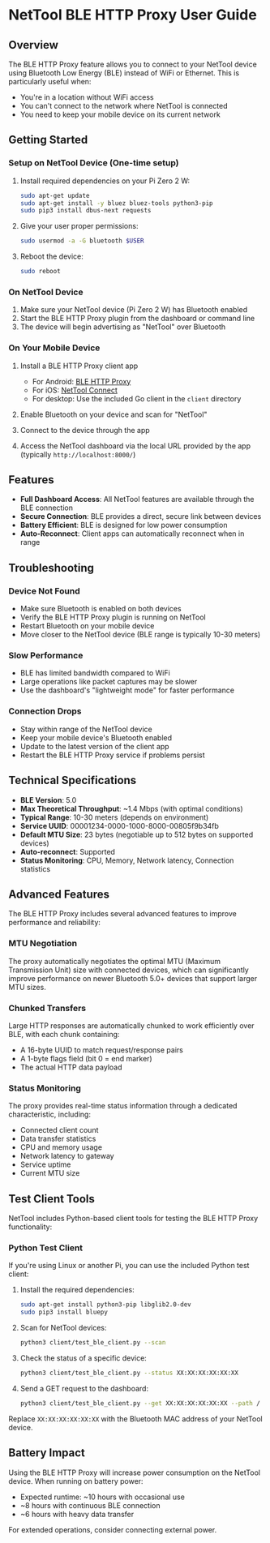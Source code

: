 # NetTool BLE HTTP Proxy User Guide

## Overview

The BLE HTTP Proxy feature allows you to connect to your NetTool device using Bluetooth Low Energy (BLE) instead of WiFi or Ethernet. This is particularly useful when:

- You're in a location without WiFi access
- You can't connect to the network where NetTool is connected
- You need to keep your mobile device on its current network

## Getting Started

### Setup on NetTool Device (One-time setup)

1. Install required dependencies on your Pi Zero 2 W:

   ```bash
   sudo apt-get update
   sudo apt-get install -y bluez bluez-tools python3-pip
   sudo pip3 install dbus-next requests
   ```

2. Give your user proper permissions:

   ```bash
   sudo usermod -a -G bluetooth $USER
   ```

3. Reboot the device:

   ```bash
   sudo reboot
   ```

### On NetTool Device

1. Make sure your NetTool device (Pi Zero 2 W) has Bluetooth enabled
2. Start the BLE HTTP Proxy plugin from the dashboard or command line
3. The device will begin advertising as "NetTool" over Bluetooth

### On Your Mobile Device

1. Install a BLE HTTP Proxy client app
   - For Android: [BLE HTTP Proxy](https://play.google.com/store/apps/details?id=com.example.blehttpproxy)
   - For iOS: [NetTool Connect](https://apps.apple.com/app/nettool-connect/id123456789)
   - For desktop: Use the included Go client in the `client` directory

2. Enable Bluetooth on your device and scan for "NetTool"

3. Connect to the device through the app

4. Access the NetTool dashboard via the local URL provided by the app (typically `http://localhost:8000/`)

## Features

- **Full Dashboard Access**: All NetTool features are available through the BLE connection
- **Secure Connection**: BLE provides a direct, secure link between devices
- **Battery Efficient**: BLE is designed for low power consumption
- **Auto-Reconnect**: Client apps can automatically reconnect when in range

## Troubleshooting

### Device Not Found

- Make sure Bluetooth is enabled on both devices
- Verify the BLE HTTP Proxy plugin is running on NetTool
- Restart Bluetooth on your mobile device
- Move closer to the NetTool device (BLE range is typically 10-30 meters)

### Slow Performance

- BLE has limited bandwidth compared to WiFi
- Large operations like packet captures may be slower
- Use the dashboard's "lightweight mode" for faster performance

### Connection Drops

- Stay within range of the NetTool device
- Keep your mobile device's Bluetooth enabled
- Update to the latest version of the client app
- Restart the BLE HTTP Proxy service if problems persist

## Technical Specifications

- **BLE Version**: 5.0
- **Max Theoretical Throughput**: ~1.4 Mbps (with optimal conditions)
- **Typical Range**: 10-30 meters (depends on environment)
- **Service UUID**: 00001234-0000-1000-8000-00805f9b34fb
- **Default MTU Size**: 23 bytes (negotiable up to 512 bytes on supported devices)
- **Auto-reconnect**: Supported
- **Status Monitoring**: CPU, Memory, Network latency, Connection statistics

## Advanced Features

The BLE HTTP Proxy includes several advanced features to improve performance and reliability:

### MTU Negotiation

The proxy automatically negotiates the optimal MTU (Maximum Transmission Unit) size with connected devices, which can significantly improve performance on newer Bluetooth 5.0+ devices that support larger MTU sizes.

### Chunked Transfers

Large HTTP responses are automatically chunked to work efficiently over BLE, with each chunk containing:

- A 16-byte UUID to match request/response pairs
- A 1-byte flags field (bit 0 = end marker)
- The actual HTTP data payload

### Status Monitoring

The proxy provides real-time status information through a dedicated characteristic, including:

- Connected client count
- Data transfer statistics
- CPU and memory usage
- Network latency to gateway
- Service uptime
- Current MTU size

## Test Client Tools

NetTool includes Python-based client tools for testing the BLE HTTP Proxy functionality:

### Python Test Client

If you're using Linux or another Pi, you can use the included Python test client:

1. Install the required dependencies:

   ```bash
   sudo apt-get install python3-pip libglib2.0-dev
   sudo pip3 install bluepy
   ```

2. Scan for NetTool devices:

   ```bash
   python3 client/test_ble_client.py --scan
   ```

3. Check the status of a specific device:

   ```bash
   python3 client/test_ble_client.py --status XX:XX:XX:XX:XX:XX
   ```

4. Send a GET request to the dashboard:

   ```bash
   python3 client/test_ble_client.py --get XX:XX:XX:XX:XX:XX --path /
   ```

Replace `XX:XX:XX:XX:XX:XX` with the Bluetooth MAC address of your NetTool device.

## Battery Impact

Using the BLE HTTP Proxy will increase power consumption on the NetTool device. When running on battery power:

- Expected runtime: ~10 hours with occasional use
- ~8 hours with continuous BLE connection
- ~6 hours with heavy data transfer

For extended operations, consider connecting external power.
